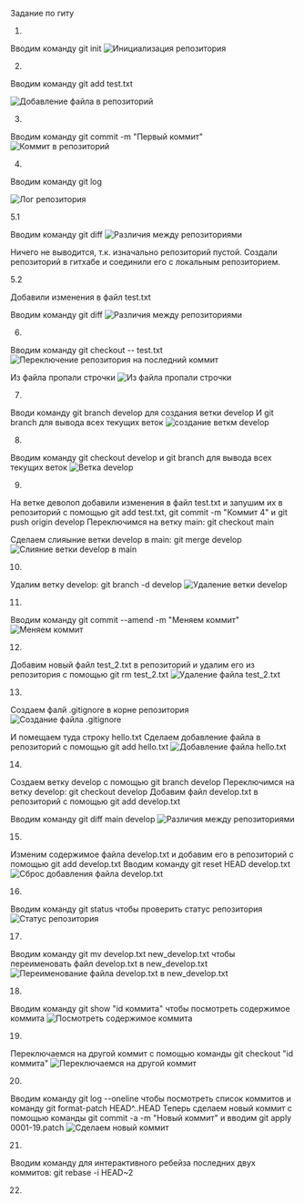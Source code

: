 Задание по гиту

1.

Вводим команду git init
![Инициализация репозитория](sreens/1.png)<br>

2. 

Вводим команду git add test.txt

![Добавление файла в репозиторий](sreens/2.png)<br>

3.

Вводим команду git commit -m "Первый коммит"
![Коммит в репозиторий](sreens/3.png)<br>


4.

Вводим команду git log

![Лог репозитория](sreens/4.png)<br>


5.1

Вводим команду git diff
![Различия между репозиториями](sreens/5.png)<br>

Ничего не выводится, т.к. изначально репозиторий пустой.
Создали репозиторий в гитхабе и соединили его с локальным репозиторием.

5.2

Добавили изменения в файл test.txt

Вводим команду git diff
![Различия между репозиториями](sreens/6.png)<br>

6.

Вводим команду git checkout -- test.txt
![Переключение репозитория на последний коммит](sreens/7.png)<br>


Из файла пропали строчки
![Из файла пропали строчки](sreens/8.png)<br>


7.
Вводи команду git branch develop для создания ветки develop
И git branch для вывода всех текущих веток
![создание веткм develop](sreens/9.png)<br>

8.

Вводим команду git checkout develop
и git branch для вывода всех текущих веток
![Ветка develop](sreens/10.png)<br>

9.
На ветке деволоп добавили изменения в файл test.txt и запушим их в репозиторий с помощью git add test.txt, git commit -m "Коммит 4" и git push origin develop
Переключимся на ветку main: git checkout main

Сделаем слияыние ветки develop в main: git merge develop
![Слияние ветки develop в main](sreens/11.png)<br>

10.
Удалим ветку develop: git branch -d develop
![Удаление ветки develop](sreens/12.png)<br>

11.
Вводим команду git commit --amend -m "Меняем коммит"
![Меняем коммит](sreens/14.png)<br>


12.
Добавим новый файл test_2.txt в репозиторий
и удалим его из репозитория с помощью git rm test_2.txt
![Удаление файла test_2.txt](sreens/13.png)<br>


13.
Создаем фалй .gitignore в корне репозитория
![Создание файла .gitignore](sreens/15.png)<br>

И помещаем туда строку hello.txt
Сделаем добавление файла в репозиторий с помощью git add hello.txt
![Добавление файла hello.txt](sreens/16.png)<br>


14.
Создаем ветку develop с помощью git branch develop
Переключимся на ветку develop: git checkout develop
Добавим файл develop.txt в репозиторий с помощью git add develop.txt

Вводим команду git diff main develop
![Различия между репозиториями](sreens/17.png)<br>

15.
Изменим содержимое файла develop.txt и добавим его в репозиторий с помощью git add develop.txt
Вводим команду git reset HEAD develop.txt
![Сброс добавления файла develop.txt](sreens/18.png)<br>

16.

Вводим команду git status чтобы проверить статус репозитория
![Статус репозитория](sreens/19.png)<br>

17.
Вводим команду git mv develop.txt new_develop.txt чтобы переименовать файл develop.txt в new_develop.txt
![Переименование файла develop.txt в new_develop.txt](sreens/20.png)<br>

18.
Вводим команду git show "id коммита" чтобы посмотреть содержимое коммита
![Посмотреть содержимое коммита](sreens/21.png)<br>

19.
Переключаемся на другой коммит с помощью команды git checkout "id коммита"
![Переключаемся на другой коммит](sreens/22.png)<br>

20.
Вводим команду git log --oneline чтобы посмотреть список коммитов и команду git format-patch HEAD^..HEAD
Теперь сделаем новый коммит с помощью команды git commit -a -m "Новый коммит" и вводим git apply 0001-19.patch
![Сделаем новый коммит](sreens/23.png)<br>

21.
Вводим команду для интерактивного ребейза последних двух коммитов: git rebase -i HEAD~2

22.